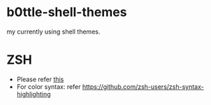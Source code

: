# b0ttle-shell-themes
my currently using shell themes.

# ZSH 
- Please refer [this](./zsh/mac-os-guide.md)
- For color syntax: refer https://github.com/zsh-users/zsh-syntax-highlighting